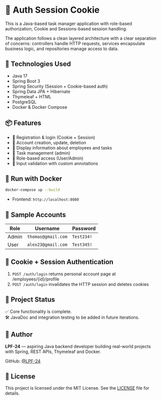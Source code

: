 # 📝 Auth Session Cookie

This is a Java-based task manager application with role-based authorization, Cookie and Sessions-based session handling.

The application follows a clean layered architecture with a clear separation of concerns: controllers handle HTTP requests, services encapsulate business logic, and repositories manage access to data.

## 🚀 Technologies Used

- Java 17
- Spring Boot 3
- Spring Security (Session + Cookie-based auth)
- Spring Data JPA + Hibernate
- Thymeleaf + HTML
- PostgreSQL
- Docker & Docker Compose

## 📦 Features

- 👥 Registration & login (Cookie + Session)
- 🪪 Account creation, update, deletion
- 📌 Display information about employees and tasks
- 📝 Task management (admin)
- 👤 Role-based access (User/Admin)
- 🧩 Input validation with custom annotations

## 🐳 Run with Docker

```bash
docker-compose up --build
```

- Frontend: `http://localhost:8080`

## 👥 Sample Accounts

| Role  | Username           | Password   |
|-------|--------------------|------------|
| Admin | `thomas@gmail.com` | `Test234!` |
| User  | `alex23@gmail.com` | `Test345!` |

## 🔐 Cookie + Session Authentication

1. `POST /auth/login` returns personal account page at /employees/{id}/profile
2. `POST /auth/login` invalidates the HTTP session and deletes cookies

## 📌 Project Status

✅ Core functionality is complete.  
🛠 JavaDoc and integration testing to be added in future iterations.

## 👤 Author

**LPF-24** — aspiring Java backend developer building real-world projects with Spring, REST APIs, Thymeleaf and Docker.

GitHub: [@LPF-24](https://github.com/LPF-24)

## 📄 License

This project is licensed under the MIT License. See the [LICENSE](LICENSE) file for details.